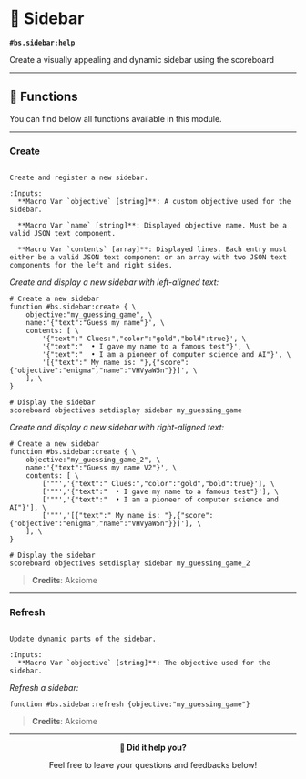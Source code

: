 # 📰 Sidebar

**`#bs.sidebar:help`**

Create a visually appealing and dynamic sidebar using the scoreboard

---

## 🔧 Functions

You can find below all functions available in this module.

---

### Create

```{function} #bs.sidebar:create

Create and register a new sidebar.

:Inputs:
  **Macro Var `objective` [string]**: A custom objective used for the sidebar.

  **Macro Var `name` [string]**: Displayed objective name. Must be a valid JSON text component.

  **Macro Var `contents` [array]**: Displayed lines. Each entry must either be a valid JSON text component or an array with two JSON text components for the left and right sides.
```

*Create and display a new sidebar with left-aligned text:*
```mcfunction
# Create a new sidebar
function #bs.sidebar:create { \
    objective:"my_guessing_game", \
    name:'{"text":"Guess my name"}', \
    contents: [ \
        '{"text":" Clues:","color":"gold","bold":true}', \
        '{"text":"  • I gave my name to a famous test"}', \
        '{"text":"  • I am a pioneer of computer science and AI"}', \
        '[{"text":" My name is: "},{"score":{"objective":"enigma","name":"VHVyaW5n"}}]', \
    ], \
}

# Display the sidebar
scoreboard objectives setdisplay sidebar my_guessing_game
```

*Create and display a new sidebar with right-aligned text:*
```mcfunction
# Create a new sidebar
function #bs.sidebar:create { \
    objective:"my_guessing_game_2", \
    name:'{"text":"Guess my name V2"}', \
    contents: [ \
        ['""','{"text":" Clues:","color":"gold","bold":true}'], \
        ['""','{"text":"  • I gave my name to a famous test"}'], \
        ['""','{"text":"  • I am a pioneer of computer science and AI"}'], \
        ['""','[{"text":" My name is: "},{"score":{"objective":"enigma","name":"VHVyaW5n"}}]'], \
    ], \
}

# Display the sidebar
scoreboard objectives setdisplay sidebar my_guessing_game_2
```

> **Credits**: Aksiome

---

### Refresh

```{function} #bs.sidebar:refresh

Update dynamic parts of the sidebar.

:Inputs:
  **Macro Var `objective` [string]**: The objective used for the sidebar.
```

*Refresh a sidebar:*
```mcfunction
function #bs.sidebar:refresh {objective:"my_guessing_game"}
```

> **Credits**: Aksiome

---

<div id="gs-comments" align=center>

**💬 Did it help you?**

Feel free to leave your questions and feedbacks below!

</div>
